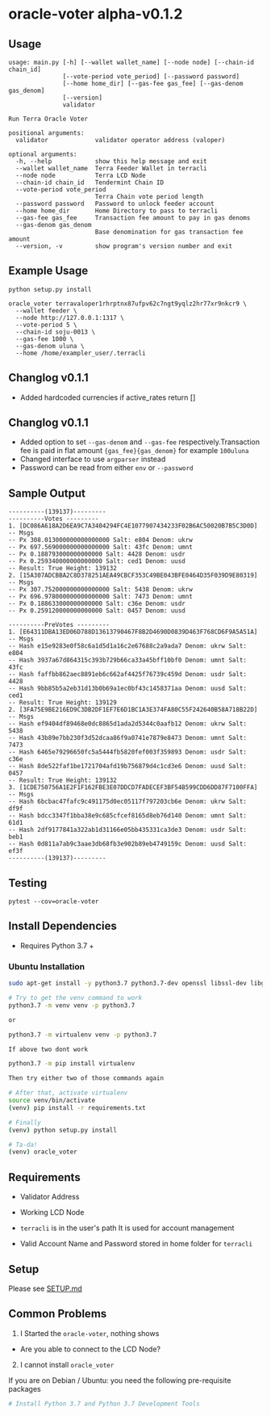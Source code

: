 # oracle-voter alpha-v0.1.2

## Usage

```
usage: main.py [-h] [--wallet wallet_name] [--node node] [--chain-id chain_id]
               [--vote-period vote_period] [--password password]
               [--home home_dir] [--gas-fee gas_fee] [--gas-denom gas_denom]
               [--version]
               validator

Run Terra Oracle Voter

positional arguments:
  validator             validator operator address (valoper)

optional arguments:
  -h, --help            show this help message and exit
  --wallet wallet_name  Terra Feeder Wallet in terracli
  --node node           Terra LCD Node
  --chain-id chain_id   Tendermint Chain ID
  --vote-period vote_period
                        Terra Chain vote period length
  --password password   Password to unlock feeder account
  --home home_dir       Home Directory to pass to terracli
  --gas-fee gas_fee     Transaction fee amount to pay in gas denoms
  --gas-denom gas_denom
                        Base denomination for gas transaction fee amount
  --version, -v         show program's version number and exit
```

## Example Usage
```
python setup.py install

oracle_voter terravaloper1rhrptnx87ufpv62c7ngt9yqlz2hr77xr9nkcr9 \
  --wallet feeder \
  --node http://127.0.0.1:1317 \
  --vote-period 5 \
  --chain-id soju-0013 \
  --gas-fee 1000 \
  --gas-denom uluna \
  --home /home/exampler_user/.terracli
```

## Changlog v0.1.1
- Added hardcoded currencies if active_rates return []

## Changlog v0.1.1
- Added option to set `--gas-denom` and `--gas-fee` respectively.Transaction fee is paid in flat amount `{gas_fee}{gas_denom}` for example `100uluna`
- Changed interface to use `argparser` instead
- Password can be read from either `env` or `--password`

## Sample Output

```
----------(139137)---------
----------Votes ---------
1. [DC086A618A2D6EA9C7A3404294FC4E1077907434233F02B6AC50020B7B5C3D0D]
-- Msgs
-- Px 308.013000000000000000 Salt: e804 Denom: ukrw 
-- Px 697.569000000000000000 Salt: 43fc Denom: umnt 
-- Px 0.188793000000000000 Salt: 4428 Denom: usdr 
-- Px 0.259340000000000000 Salt: ced1 Denom: uusd 
-- Result: True Height: 139132
2. [15A307ADCBBA2C8D378251AEA49CBCF353C49BE043BFE0464D35F039D9E80319]
-- Msgs
-- Px 307.752000000000000000 Salt: 5438 Denom: ukrw 
-- Px 696.978000000000000000 Salt: 7473 Denom: umnt 
-- Px 0.188633000000000000 Salt: c36e Denom: usdr 
-- Px 0.259120000000000000 Salt: 0457 Denom: uusd 

----------PreVotes ---------
1. [E64311DBA13ED06D788D13613790467F8B2D4690D0839D463F768CD6F9A5A51A]
-- Msgs
-- Hash e15e9283e0f58c6a1d5d1a16c2e67688c2a9ada7 Denom: ukrw Salt: e804
-- Hash 3937a67d864315c393b729b66ca33a45bff10bf0 Denom: umnt Salt: 43fc
-- Hash faffbb862aec8891eb6c662af4425f76739c459d Denom: usdr Salt: 4428
-- Hash 9bb85b5a2eb31d13b0b69a1ec0bf43c1458371aa Denom: uusd Salt: ced1
-- Result: True Height: 139129
2. [3FA75E9BE216ED9C3DB2DF1EF7E6D1BC1A3E374FA80C55F242640B58A718B22D]
-- Msgs
-- Hash ef9404df89468e0dc8865d1ada2d5344c0aafb12 Denom: ukrw Salt: 5438
-- Hash 43b89e7bb230f3d52dcaa86f9a0741e7879e8473 Denom: umnt Salt: 7473
-- Hash 6465e79296650fc5a5444fb5820fef003f359893 Denom: usdr Salt: c36e
-- Hash 8de522faf1be1721704afd19b756879d4c1cd3e6 Denom: uusd Salt: 0457
-- Result: True Height: 139132
3. [1CDE750756A1E2F1F162FBE3E07DDCD7FADECEF3BF54B599CDD6DD87F7100FFA]
-- Msgs
-- Hash 6bcbac47fafc9c491175d0ec05117f797203cb6e Denom: ukrw Salt: df9f
-- Hash bdcc3347f1bba38e9c685cfcef8165d8eb76d140 Denom: umnt Salt: 61d1
-- Hash 2df9177841a322ab1d31166e05bb435331ca3de3 Denom: usdr Salt: beb1
-- Hash 0d811a7ab9c3aae3db68fb3e902b89eb4749159c Denom: uusd Salt: ef3f
----------(139137)---------

```

## Testing

```
pytest --cov=oracle-voter

```

## Install Dependencies

- Requires Python 3.7 +

### Ubuntu Installation

```bash
sudo apt-get install -y python3.7 python3.7-dev openssl libssl-dev libgmp-dev -y

# Try to get the venv command to work
python3.7 -m venv venv -p python3.7

or 

python3.7 -m virtualenv venv -p python3.7

If above two dont work

python3.7 -m pip install virtualenv

Then try either two of those commands again

# After that, activate virtualenv
source venv/bin/activate
(venv) pip install -r requirements.txt

# Finally
(venv) python setup.py install

# Ta-da!
(venv) oracle_voter

```


## Requirements
- Validator Address
- Working LCD Node 
- `terracli` is in the user's path
   It is used for account management

- Valid Account Name and Password stored in home folder for `terracli`

## Setup

Please see [SETUP.md](SETUP.md)


## Common Problems

1. I Started the `oracle-voter`, nothing shows
- Are you able to connect to the LCD Node?

2. I cannot install `oracle_voter`

If you are on Debian / Ubuntu: you need the following pre-requisite packages

```bash
# Install Python 3.7 and Python 3.7 Development Tools

```
